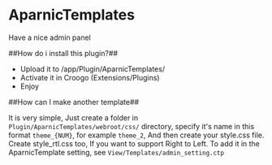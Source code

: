 AparnicTemplates
================

Have a nice admin panel

##How do i install this plugin?##

- Upload it to /app/Plugin/AparnicTemplates/
- Activate it in Croogo (Extensions/Plugins)
- Enjoy

##How can I make another template##

It is very simple, Just create a folder in ```Plugin/AparnicTemplates/webroot/css/``` directory, specify it's name in this format ```theme_{NUM}```, for example ```theme_2```,
 And then create your style.css file.
Create style_rtl.css too, If you want to support Right to Left.
To add it in the AparnicTemplate setting, see ```View/Templates/admin_setting.ctp```
